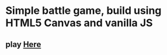 # Simple battle game, build using HTML5 Canvas and vanilla JS
## play [Here](https://geor0014.github.io/vanilla_js_canvas_battle_game/)
